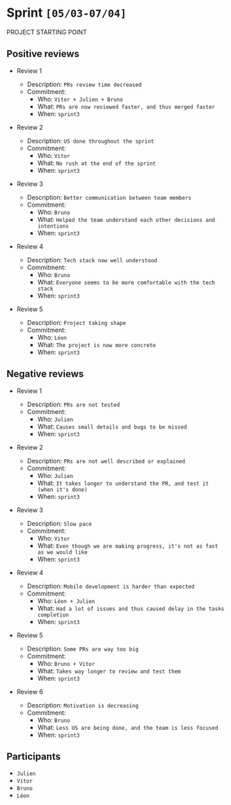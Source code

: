# Sprint `[05/03-07/04]`

PROJECT STARTING POINT

## Positive reviews

- Review 1
  - Description: `PRs review time decreased`
  - Commitment:
    - Who: `Vitor + Julien + Bruno`
    - What: `PRs are now reviewed faster, and thus merged faster`
    - When: `sprint3`

- Review 2
  - Description: `US done throughout the sprint`
  - Commitment:
    - Who: `Vitor`
    - What: `No rush at the end of the sprint`
    - When: `sprint3`

- Review 3
  - Description: `Better communication between team members`
  - Commitment:
    - Who: `Bruno`
    - What: `Helped the team understand each other decisions and intentions`
    - When: `sprint3`

- Review 4
  - Description: `Tech stack now well understood`
  - Commitment:
    - Who: `Bruno`
    - What: `Everyone seems to be more comfortable with the tech stack`
    - When: `sprint3`

- Review 5
  - Description: `Project taking shape`
  - Commitment:
    - Who: `Léon`
    - What: `The project is now more concrete`
    - When: `sprint3`

## Negative reviews

- Review 1
  - Description: `PRs are not tested`
  - Commitment:
    - Who: `Julien`
    - What: `Causes small details and bugs to be missed`
    - When: `sprint3`

- Review 2
  - Description: `PRs are not well described or explained`
  - Commitment:
    - Who: `Julien`
    - What: `It takes longer to understand the PR, and test it (when it's done)`
    - When: `sprint3`

- Review 3
  - Description: `Slow pace`
  - Commitment:
    - Who: `Vitor`
    - What: `Even though we are making progress, it's not as fast as we would like`
    - When: `sprint3`

- Review 4
  - Description: `Mobile development is harder than expected`
  - Commitment:
    - Who: `Léon + Julien`
    - What: `Had a lot of issues and thus caused delay in the tasks completion`
    - When: `sprint3`

- Review 5
  - Description: `Some PRs are way too big`
  - Commitment:
    - Who: `Bruno + Vitor`
    - What: `Takes way longer to review and test them`
    - When: `sprint3`

- Review 6
  - Description: `Motivation is decreasing`
  - Commitment:
    - Who: `Bruno`
    - What: `Less US are being done, and the team is less focused`
    - When: `sprint3`

## Participants

- `Julien`
- `Vitor`
- `Bruno`
- `Léon`
